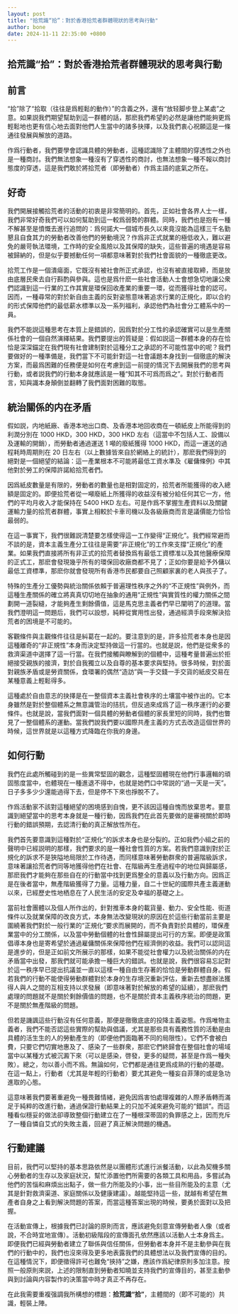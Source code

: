 ```yaml
---
layout: post
title: "拾荒識“拾”：對於香港拾荒者群體現狀的思考與行動"
author: bone
date: 2024-11-11 22:35:00 +0800
---
```

拾荒識“拾”：對於香港拾荒者群體現狀的思考與行動
--------

## 前言

“拾”除了“拾取（往往是爲輕鬆的動作）”的含義之外，還有“放轻脚步登上某處”之意。如果説我們期望幫助到這一群體的話，那麽我們希望的必然是讓他們能夠更爲輕鬆地也更有信心地去面對他們人生當中的諸多抉擇，以及我們衷心祝願這是一條通往發展與解放的道路。

作爲行動者，我們要學會認識具體的勞動者，這種認識除了主體間的穿透性之外也是一種商討。我們無法想象一種沒有了穿透性的商討，也無法想象一種不報以商討態度的穿透，這是我們敢於將拾荒者（即勞動者）作爲主語的底氣之所在。

## 好奇

我們開展接觸拾荒者的活動的初衷是非常簡明的。首先，正如社會各界人士一樣，我們非常好奇我們可以如何幫助到這一較爲弱勢的群體。同時，我們也是抱有一種不解甚至是憤慨去進行追問的：爲何諾大一個城市長久以來竟沒能為這樣三千名勤懇且自食其力的勞動者改善他們的勞動境況？作爲非正式就業的極低收入，難以避免的嚴苛執法環境，工作時的安全風險以及其保障的缺失，這些普遍的境遇是容易被歸納的，但是似乎要撼動任何一項都意味著對於我們社會面貌的一種徹底更改。

拾荒工作是一個潰瘍面，它既沒有被社會所正式承認，也沒有被直接取締，而是放由底層民衆去自行斟酌與參與。這也是爲什麽一些社會活動人士會想急切地讓公衆們認識到這一行業的工作其實是環保回收產業的重要一環，從而獲得社會的認可。因而，一種尋常的對於新自由主義的反對姿態意味著追求行業的正規化，即以合約的形式保障他們的最低薪水標準以及一系列福利，承認他們為社會分工體系中的一員。

我們不能説這種思考在本質上是錯誤的，因爲對於分工性的承認確實可以是生產關係社會的一個自然演繹結果。我們要提出的質疑是：假如説這一群體本身的存在恰恰是深深錨定在我們現有社會建制對於這種分工之承認的不可能性當中的呢？我們要做好的一種準備是，我們當下不可能針對這一社會議題本身找到一個徹底的解決方案，而最爲困難的任務便是如何在考慮到這一前提的情況下去開展我們的思考與行動，或者説我們的行動本身就應該是一種“知其不可爲而爲之”。對於行動者而言，知與識本身顛倒並翻轉了我們面對困難的取態。

## 統治關係的内在矛盾

假如説，内地紙廠、香港本地出口商、及香港本地回收商在一頓紙皮上所能得到的利潤分別在 1000 HKD，300 HKD，300 HKD 左右（這當中不包括人工、設備以及運輸的開銷），而勞動者通過運送 1 噸的廢紙獲得 1000 HKD，而這一運送的過程耗時周期則在 20 日左右（以上數據皆來自於網絡上的統計），那麽我們得到的絕對是一個絕望的結論：這一產業根本不可能將最低工資水準及《雇傭條例》中其他對於勞工的保障許諾給拾荒者們。

因爲紙皮數量是有限的，勞動者的數量也是相對固定的，拾荒者所能獲得的收入總額是固定的。即便拾荒者從一噸廢紙上所獲得的收益沒有被分給任何其它一方，他們的平均月收入才能保持在 5400 HKD 左右。可是作爲不掌握生產資料以及關鍵運輸力量的拾荒者群體，事實上相較於卡車司機以及各級廠商而言是議價能力恰恰最弱的。

在這一事實下，我們很難説清楚要怎樣使得這一工作變得“正規化”。我們經常避而不談的是，資本主義生產分工往往是需要“非正規化”的工作來支撐“正規化”的產業。如果我們直接將所有非正式的拾荒者替換爲有最低工資標准以及其他醫療保障的正式工，那麽會發現幾乎所有的環保回收廠商都不見了；正如你要是給予外傭以最低工資標準，那麽你就會發現所有香港市民都要自己照顧家裏的老人與孩子了。

特殊的生產分工優勢與統治關係依賴于普遍理性秩序之外的“不正規性”與例外，而這種生產關係的確立將真真切切地在抽象的通用“正規性”與實質性的權力關係之間劃開一道裂縫，才能夠產生剩餘價值，這是馬克思主義者們早已闡明了的道理。當我們澄明這一問題后，我們可以設想，純粹從實用性出發，通過經濟手段來解決拾荒者的困境是不可能的。

客觀條件與主觀條件往往是糾葛在一起的。要注意到的是，許多拾荒者本身也是因這種離奇的“非正規性”本身而決定堅持做這一行當的。也就是説，他們是從衆多的救濟渠道中選擇了這一行當。在我們接觸與瞭解到的個體中，這種考量普遍出於拒絕接受親族的接濟，對於自我獨立以及自尊的基本要求與堅持。很多時候，對於面對親族矛盾或是勞資關係，食環署的偶然“造訪”與一手交錢一手交貨的紙皮交易在某種意義上輕鬆得多。

這種處於自由意志的抉擇是在一整個資本主義社會秩序的土壤當中被作出的。它本身雖然是對於整個體系之無意識管治的拮抗，但反過來成爲了這一秩序運行的必要條件。也就是說，當我們面對一個具體的勞動者個體的家長里短的同時，我們也瞥見了一整個體系的運動。當我們說我們要以國際共產主義的方式去改造這個世界的時候，這世界就是以這種方式降臨在你我的身邊。

## 如何行動

我們在此處所觸碰到的是一些異常堅固的觀念，這種堅固體現在他們行事邏輯的頑固態度當中，也體現在一種進退不得中，也就是她們口中常説的“過一天是一天”。日子多多少少還能過得下去，但是停不下來也掙脫不了。

作爲活動家不該對這種絕望的困境感到自愧，更不該因這種自愧而放棄思考。要意識到絕望當中的思考本身就是一種行動，因爲我們在此首先要做的是審視關於即時行動的錯誤預期，去認清行動的真正解放性所在。

我們首先要意識到這種對於“正規化”的訴求本身也是分裂的。正如我們小組之前的聲明中已經説明的那樣，我們要求的是一種社會性質的方案。若我們意識到對於正規化的訴求不是狹隘地局限於工作待遇，而同樣意味著勞動群衆的普遍階級訴求，意味著讓拾荒者們同等地獲得他們在社會、在階級再生產過程中的地位與歸屬感，那麽我們才能夠在那些自在的行動當中找到更爲整全的意義以及行動方向。因爲正是在後者當中，無產階級獲得了力量。這種力量，自二十世紀的國際共產主義運動以來，已經歷史性地栖息在了人民生活的安定及幸福的基礎之上。

當前社會團體以及個人所作出的，針對推車本身的載貨量、動力、安全性能、街道條件以及就業保障的改良方式，本身無法改變現狀的原因在於這些行動當前主要是圍繞著我們對於一般行業的“正規化”要求而展開的，而不負責對於具體的，環保產業當中的分工關係，以及當中勞動個體的社會性歸屬提出可行的方案。即便是政策倡導本身也是寄希望於通過雇傭關係來保障他們在經濟側的收益。我們可以認同這是進步的，但是正如前文所展示的那樣，如果不能從社會權力以及統治關係的内在矛盾當中出發，那我們就可能承擔一種巨大的錯誤。也就是說，我們很容易忘記對於這一秩序早已提出抗議並一直以這樣一種自由生存著的恰恰是勞動群體自身。假若我們的行動不能使得勞動群體對於本身的生存境況重新評估，重新去想盡辦法獲得人與人之間的互相支持以求發展（即意味著對於解放的希望的延續），那麽我們處理的問題就不是關於剩餘價值的問題，也不是關於資本主義秩序統治的問題，更不是關於無產階級的問題。

但若是譏諷這些行動沒有任何意義，那便是徹徹底底的投降主義姿態。作爲唯物主義者，我們不能否認這些實際的幫助與倡議，尤其是那些具有義務性質的活動是由具體的活生生的人的勞動產生的（即便他們面臨著不同的局限性）。它們不會被白費，只要它們切實地惠及了、感染了一些群衆，那麽它們終歸會在整個社會的場域當中以某種方式被沉澱下來（可以是感染，啓發，更多的疑問，甚至是作爲一種失敗）。總之，勿以善小而不爲。無論如何，它們都是通往更爲成熟的行動的基礎。在這一點上，行動者（尤其是年輕的行動者）要尤其避免一種妄自菲薄的或是急功進取的心態。

這意味著我們要著重避免一種畏難情緒，避免因爲害怕處理複雜的人際矛盾轉而滿足于純粹的改進行動，通過保證行動結果上的只加不減來避免可能的“錯誤”。而這種看似穩妥的做法卻導致整個行動建立在了一種根深蒂固的負罪感之上，因而充斥了一種自憐自艾式的失敗主義，回避了真正解決問題的機遇。

## 行動建議

目前，我們可以堅持的基本思路依然是以團體形式進行派餐活動，以此為契機多關心勞動者的生存以及家庭狀況，幫忙添置他們所需要的各類工具和用品，多嘗試為他們的苦惱和麻煩出出點子，做一些力所能及的小事，出一些目所能及的主意（尤其是針對救濟渠道、家庭關係以及健康建議）。越能堅持這一些，就越有希望在無產者自身之上看到解決問題的答案，而當這種答案出現的時候，要勇於面對以及把握。

在活動宣傳上，根據我們已討論的原則而言，應該避免刻意宣傳勞動者人像（或者說，不合時宜地宣傳）。活動初級階段的宣傳面孔依然應該以活動人士本身爲主。即便我們已經與勞動者建立了聯係與信任關係，但勞動者本身并不是主動參與在我們的行動中的，我們也沒來得及更多地表露我們的具體想法以及我們宣傳的目的。在這種情況下，即便徵得許可也難免“挾持”之嫌，應該作爲紀律原則多加注意。按照一般原則來説，上述的限制直到勞動者知曉並支持我們的宣傳目的，甚至主動參與到討論與内容製作的決策當中時才真正不再存在。

在此我需要重複强調我所構想的標題：**拾荒識“拾”**，主體間的（即不可能的）共識，輕裝上陣。
